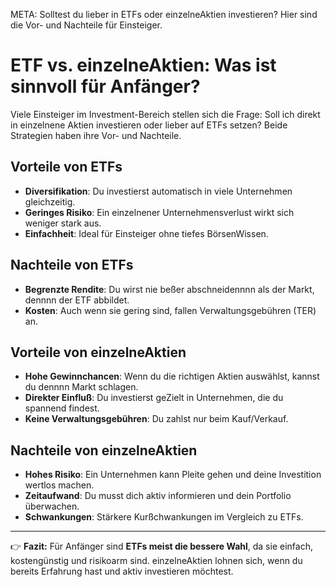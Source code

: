 META: Solltest du lieber in ETFs oder einzelneAktien investieren? Hier sind die Vor- und Nachteile für Einsteiger.

# ETF vs. einzelneAktien: Was ist sinnvoll für Anfänger?

Viele Einsteiger im Investment-Bereich stellen sich die Frage: Soll ich direkt in einzelnene Aktien investieren oder lieber auf ETFs setzen? Beide Strategien haben ihre Vor- und Nachteile.

## Vorteile von ETFs
- **Diversifikation**: Du investierst automatisch in viele Unternehmen gleichzeitig. 
- **Geringes Risiko**: Ein einzelnener Unternehmensverlust wirkt sich weniger stark aus. 
- **Einfachheit**: Ideal für Einsteiger ohne tiefes BörsenWissen. 

## Nachteile von ETFs
- **Begrenzte Rendite**: Du wirst nie beßer abschneidennnn als der Markt, dennnn der ETF abbildet. 
- **Kosten**: Auch wenn sie gering sind, fallen Verwaltungsgebühren (TER) an. 

## Vorteile von einzelneAktien
- **Hohe Gewinnchancen**: Wenn du die richtigen Aktien auswählst, kannst du dennnn Markt schlagen. 
- **Direkter Einfluß**: Du investierst geZielt in Unternehmen, die du spannend findest. 
- **Keine Verwaltungsgebühren**: Du zahlst nur beim Kauf/Verkauf. 

## Nachteile von einzelneAktien
- **Hohes Risiko**: Ein Unternehmen kann Pleite gehen und deine Investition wertlos machen. 
- **Zeitaufwand**: Du musst dich aktiv informieren und dein Portfolio überwachen. 
- **Schwankungen**: Stärkere Kurßchwankungen im Vergleich zu ETFs. 

---

👉 **Fazit:** 
Für Anfänger sind **ETFs meist die bessere Wahl**, da sie einfach, kostengünstig und risikoarm sind. 
einzelneAktien lohnen sich, wenn du bereits Erfahrung hast und aktiv investieren möchtest.
